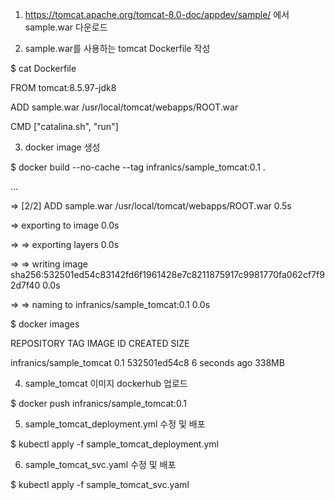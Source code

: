 
1) https://tomcat.apache.org/tomcat-8.0-doc/appdev/sample/ 에서 sample.war
다운로드

2) sample.war를 사용하는 tomcat Dockerfile 작성

$ cat Dockerfile

FROM tomcat:8.5.97-jdk8
         
ADD sample.war /usr/local/tomcat/webapps/ROOT.war
 
CMD ["catalina.sh", "run"]

3) docker image 생성

$ docker build --no-cache --tag infranics/sample_tomcat:0.1 .

...

=> [2/2] ADD sample.war /usr/local/tomcat/webapps/ROOT.war                                                        0.5s

=> exporting to image                                                                                             0.0s

=> => exporting layers                                                                                            0.0s

=> => writing image sha256:532501ed54c83142fd6f1961428e7c8211875917c9981770fa062cf7f92d7f40                       0.0s

=> => naming to infranics/sample_tomcat:0.1                                                         0.0s

$ docker images

REPOSITORY                                                    TAG              IMAGE ID       CREATED         SIZE

infranics/sample_tomcat                                       0.1              532501ed54c8   6 seconds ago   338MB

4) sample_tomcat 이미지 dockerhub 업로드

$ docker push infranics/sample_tomcat:0.1

5) sample_tomcat_deployment.yml 수정 및  배포 

$ kubectl apply -f sample_tomcat_deployment.yml

6) sample_tomcat_svc.yaml 수정 및  배포

$ kubectl apply -f sample_tomcat_svc.yaml

